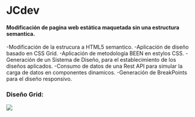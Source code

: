 # JCdev
#### Modificación de pagina web estática maquetada sin una estructura semantica.

-Modificación de la estrucura a HTML5 semantico.
-Aplicación de diseño basado en CSS Grid.
-Aplicación de metodología BEEN en estylos CSS.
-Generación de un Sistema de Diseño, para el establecimiento de los diseños aplicados.
-Consumo de datos de una Rest API para simular la carga de datos en componentes dinamicos.
-Generación de BreakPoints para el diseño responsivo.

### Diseño Grid:
![](https://raw.githubusercontent.com/CarlosJCdev/Web-Grid/master/assets/Structure.JPG)

